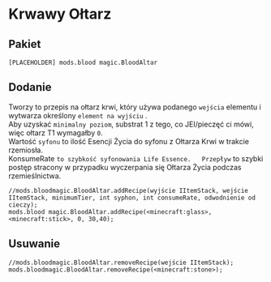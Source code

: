 # Krwawy Ołtarz

## Pakiet

`[PLACEHOLDER] mods.blood magic.BloodAltar`

## Dodanie

Tworzy to przepis na ołtarz krwi, który używa podanego `wejścia` elementu i wytwarza określony `element na wyjściu` .  
Aby uzyskać `minimalny poziom`, substrat 1 z tego, co JEI/pieczęć ci mówi, więc ołtarz T1 wymagałby `0`.  
Wartość `syfonu` to ilość Esencji Życia do syfonu z Ołtarza Krwi w trakcie rzemiosła.  
KonsumeRate `` to szybkość syfonowania Life Essence.  
Przepływ `` to szybki postęp stracony w przypadku wyczerpania się Ołtarza Życia podczas rzemieślnictwa.

```zenscript
//mods.bloodmagic.BloodAltar.addRecipe(wyjście IItemStack, wejście IItemStack, minimumTier, int syphon, int consumeRate, odwodnienie od cieczy);
mods.blood magic.BloodAltar.addRecipe(<minecraft:glass>, <minecraft:stick>, 0, 30,40);
```

## Usuwanie

```zenscript
//mods.bloodmagic.BloodAltar.removeRecipe(wejście IItemStack);
mods.bloodmagic.BloodAltar.removeRecipe(<minecraft:stone>);
```